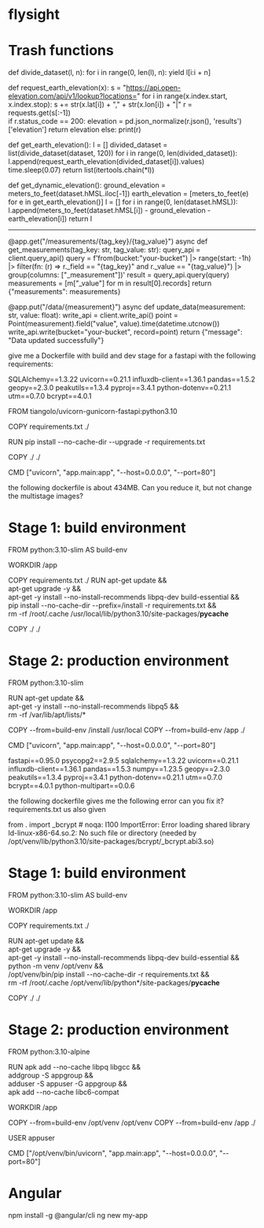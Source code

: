 # flysight

# Trash functions

def divide_dataset(l, n):
        for i in range(0, len(l), n):
            yield l[i:i + n]

def request_earth_elevation(x):
    s = "https://api.open-elevation.com/api/v1/lookup?locations="
    for i in range(x.index.start, x.index.stop): 
        s += str(x.lat[i]) + "," + str(x.lon[i]) + "|"
    r = requests.get(s[:-1])  
    if r.status_code == 200:
        elevation = pd.json_normalize(r.json(), 'results')['elevation']
        return elevation
    else:
        print(r)
        
def get_earth_elevation():
    l = []
    divided_dataset = list(divide_dataset(dataset, 120))
    for i in range(0, len(divided_dataset)):
        l.append(request_earth_elevation(divided_dataset[i]).values)
        time.sleep(0.07)
    return list(itertools.chain(*l))

def get_dynamic_elevation():
    ground_elevation = meters_to_feet(dataset.hMSL.iloc[-1])
    earth_elevation = [meters_to_feet(e) for e in get_earth_elevation()]
    l = []
    for i in range(0, len(dataset.hMSL)):
        l.append(meters_to_feet(dataset.hMSL[i]) - ground_elevation - earth_elevation[i])
    return l

---

@app.get("/measurements/{tag_key}/{tag_value}")
async def get_measurements(tag_key: str, tag_value: str):
    query_api = client.query_api()
    query = f'from(bucket:"your-bucket") |> range(start: -1h) |> filter(fn: (r) => r._field == "{tag_key}" and r._value == "{tag_value}") |> group(columns: ["_measurement"])'
    result = query_api.query(query)
    measurements = [m["_value"] for m in result[0].records]
    return {"measurements": measurements}

@app.put("/data/{measurement}")
async def update_data(measurement: str, value: float):
    write_api = client.write_api()
    point = Point(measurement).field("value", value).time(datetime.utcnow())
    write_api.write(bucket="your-bucket", record=point)
    return {"message": "Data updated successfully"}



give me a Dockerfile with build and dev stage for a fastapi with the following requirements:

SQLAlchemy==1.3.22
uvicorn==0.21.1
influxdb-client==1.36.1
pandas==1.5.2
geopy==2.3.0
peakutils==1.3.4
pyproj==3.4.1
python-dotenv==0.21.1
utm==0.7.0
bcrypt==4.0.1

FROM tiangolo/uvicorn-gunicorn-fastapi:python3.10

COPY requirements.txt ./

RUN pip install --no-cache-dir --upgrade -r requirements.txt

COPY ./ ./

CMD ["uvicorn", "app.main:app", "--host=0.0.0.0", "--port=80"]


the following dockerfile is about 434MB. Can you reduce it, but not change the multistage images?

# Stage 1: build environment
FROM python:3.10-slim AS build-env

WORKDIR /app

COPY requirements.txt ./
RUN apt-get update && \
    apt-get upgrade -y && \
    apt-get -y install --no-install-recommends libpq-dev build-essential && \
    pip install --no-cache-dir --prefix=/install -r requirements.txt && \
    rm -rf /root/.cache /usr/local/lib/python3.10/site-packages/__pycache__

COPY ./ ./

# Stage 2: production environment
FROM python:3.10-slim

RUN apt-get update && \
    apt-get -y install --no-install-recommends libpq5 && \
    rm -rf /var/lib/apt/lists/*

COPY --from=build-env /install /usr/local
COPY --from=build-env /app ./

CMD ["uvicorn", "app.main:app", "--host=0.0.0.0", "--port=80"]

fastapi==0.95.0
psycopg2==2.9.5
sqlalchemy==1.3.22
uvicorn==0.21.1
influxdb-client==1.36.1
pandas==1.5.3
numpy==1.23.5
geopy==2.3.0
peakutils==1.3.4
pyproj==3.4.1
python-dotenv==0.21.1
utm==0.7.0
bcrypt==4.0.1
python-multipart==0.0.6



the following dockerfile gives me the following error can you fix it? requirements.txt us also given

from . import _bcrypt  # noqa: I100
ImportError: Error loading shared library ld-linux-x86-64.so.2: No such file or directory (needed by /opt/venv/lib/python3.10/site-packages/bcrypt/_bcrypt.abi3.so)

# Stage 1: build environment
FROM python:3.10-slim AS build-env

WORKDIR /app

COPY requirements.txt ./

RUN apt-get update && \
    apt-get upgrade -y && \
    apt-get -y install --no-install-recommends libpq-dev build-essential && \
    python -m venv /opt/venv && \
    /opt/venv/bin/pip install --no-cache-dir -r requirements.txt && \
    rm -rf /root/.cache /opt/venv/lib/python*/site-packages/__pycache__

COPY ./ ./

# Stage 2: production environment
FROM python:3.10-alpine

RUN apk add --no-cache libpq libgcc && \
    addgroup -S appgroup && \
    adduser -S appuser -G appgroup && \
    apk add --no-cache libc6-compat

WORKDIR /app

COPY --from=build-env /opt/venv /opt/venv
COPY --from=build-env /app ./

USER appuser

CMD ["/opt/venv/bin/uvicorn", "app.main:app", "--host=0.0.0.0", "--port=80"]

# Angular

npm install -g @angular/cli
ng new my-app
